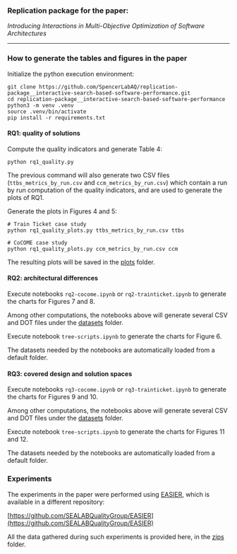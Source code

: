 ### Replication package for the paper:

*Introducing Interactions in Multi-Objective Optimization of Software Architectures*

---

### How to generate the tables and figures in the paper
Initialize the python execution environment:
```shell
git clone https://github.com/SpencerLabAQ/replication-package__interactive-search-based-software-performance.git
cd replication-package__interactive-search-based-software-performance
python3 -m venv .venv
source .venv/bin/activate
pip install -r requirements.txt
```

#### RQ1: quality of solutions
Compute the quality indicators and generate Table 4:
```shell
python rq1_quality.py
```

The previous command will also generate two CSV files (`ttbs_metrics_by_run.csv` and `ccm_metrics_by_run.csv`) which contain a run by run computation of the quality indicators, and are used to generate the plots of RQ1.

Generate the plots in Figures 4 and 5:
```shell
# Train Ticket case study
python rq1_quality_plots.py ttbs_metrics_by_run.csv ttbs

# CoCOME case study
python rq1_quality_plots.py ccm_metrics_by_run.csv ccm
```
The resulting plots will be saved in the [plots](plots) folder.

#### RQ2: architectural differences
Execute notebooks `rq2-cocome.ipynb` or `rq2-trainticket.ipynb` to generate the charts for Figures 7 and 8. 

Among other computations, the notebooks above will generate several CSV and DOT files under the [datasets](datasets) folder.

Execute notebook `tree-scripts.ipynb` to generate the charts for Figure 6.

The datasets needed by the notebooks are automatically loaded from a default folder.

#### RQ3: covered design and solution spaces
Execute notebooks `rq3-cocome.ipynb` or `rq3-trainticket.ipynb` to generate the charts for Figures 9 and 10. 

Among other computations, the notebooks above will generate several CSV and DOT files under the [datasets](datasets) folder.

Execute notebook `tree-scripts.ipynb` to generate the charts for Figures 11 and 12.

The datasets needed by the notebooks are automatically loaded from a default folder.

### Experiments

The experiments in the paper were performed using [EASIER](http://sealabtools.di.univaq.it/EASIER/), which is available in a different repository:

[https://github.com/SEALABQualityGroup/EASIER](https://github.com/SEALABQualityGroup/EASIER)

All the data gathered during such experiments is provided here, in the [zips](zips) folder.
